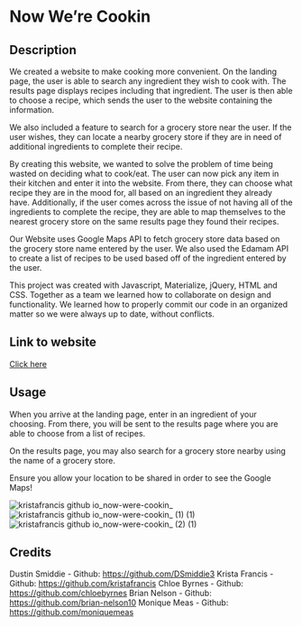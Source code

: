 # Now We’re Cookin


## Description

We created a website to make cooking more convenient. On the landing page, the user is able to search any ingredient they wish to cook with. The results page displays recipes including that ingredient. The user is then able to choose a recipe, which sends the user to the website containing the information.

We also included a feature to search for a grocery store near the user. If the user wishes, they can locate a nearby grocery store if they are in need of additional ingredients to complete their recipe.

By creating this website, we wanted to solve the problem of time being wasted on deciding what to cook/eat. The user can now pick any item in their kitchen and enter it into the website. From there, they can choose what recipe they are in the mood for, all based on an ingredient they already have.
Additionally, if the user comes across the issue of not having all of the ingredients to complete the recipe, they are able to map themselves to the nearest grocery store on the same results page they found their recipes.

Our Website uses Google Maps API to fetch grocery store data based on the grocery store name entered by the user. We also used the Edamam API to create a list of recipes to be used based off of the ingredient entered by the user.

This project was created with Javascript, Materialize, jQuery, HTML and CSS.
Together as a team we learned how to collaborate on design and functionality. We learned how to properly commit our code in an organized matter so we were always up to date, without conflicts.


## Link to website

[Click here](https://kristafrancis.github.io/now-were-cookin/)


## Usage

When you arrive at the landing page, enter in an ingredient of your choosing.
From there, you will be sent to the results page where you are able to choose from a list of recipes.

On the results page, you may also search for a grocery store nearby using the name of a grocery store.

Ensure you allow your location to be shared in order to see the Google Maps!

![kristafrancis github io_now-were-cookin_](https://user-images.githubusercontent.com/107075274/181138849-600a1f30-236a-49d5-bb01-846cbba75c38.png)
![kristafrancis github io_now-were-cookin_ (1) (1)](https://user-images.githubusercontent.com/107075274/181138876-83157bd9-abcb-4eed-963b-714c8c92ae2d.png)
![kristafrancis github io_now-were-cookin_ (2) (1)](https://user-images.githubusercontent.com/107075274/181138884-312a41e9-c84c-4d70-bdb9-0ff11be46c3e.png)

 
## Credits

Dustin Smiddie - Github: https://github.com/DSmiddie3
Krista Francis - Github: https://github.com/kristafrancis
Chloe Byrnes - Github: https://github.com/chloebyrnes
Brian Nelson - Github: https://github.com/brian-nelson10
Monique Meas - Github: https://github.com/moniquemeas
